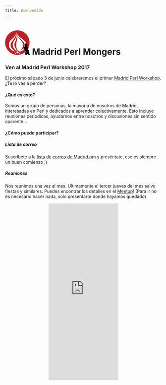 ```yaml
---
title: Bienvenido
---
```


# ![madrid-pm logo](/static/madrid-pm.png "Madrid PM Logo") Madrid Perl Mongers

### Ven al Madrid Perl Workshop 2017

El próximo sábado 3 de junio celebraremos el primer [Madrid Perl Workshop](http://madrid.pm.org/workshop). ¿Te lo vas a perder? 





#### ¿Qué es esto?

Somos un grupo de personas, la mayoría de nosotros de Madrid, interesadas en Perl y dedicados a aprender colectivamente. Esto incluye reuniones periódicas, ayudarnos entre nosotros y discusiones sin sentido aparente...

#### ¿Cómo puedo participar?

##### Lista de correo

Suscríbete a la [lista de correo de Madrid.pm](http://mail.pm.org/mailman/listinfo/madrid-pm) y preséntate, ese es siempre un buen comienzo ;)

##### Reuniones

Nos reunimos una vez al mes. Ultimamente el tercer jueves del mes salvo fiestas y similares. Puedes encontrar los detalles en el [Meetup](http://www.meetup.com/Madrid-Perl-Mongers/)! (Para ir no es necesario hacer nada, solo presentarte donde hayamos quedado)

<center><iframe width="225" height="570" src="http://meetu.ps/2Wmddr" frameborder="0"></iframe></center>


